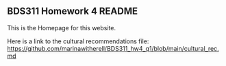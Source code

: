 ## BDS311 Homework 4 README

This is the Homepage for this website.

Here is a link to the cultural recommendations file: https://github.com/marinawitherell/BDS311_hw4_q1/blob/main/cultural_rec.md 
